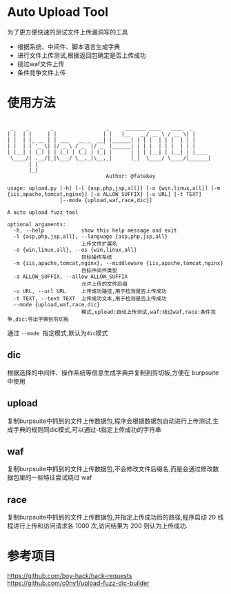 # Auto Upload Tool
为了更方便快速的测试文件上传漏洞写的工具
+ 根据系统、中间件、脚本语言生成字典
+ 进行文件上传测试,根据返回包确定是否上传成功
+ 绕过waf文件上传
+ 条件竞争文件上传
# 使用方法
```

 _    _       _                 _     _______ ____   ____  _      
| |  | |     | |               | |   |__   __/ __ \ / __ \| |     
| |  | |_ __ | | ___   __ _  __| |______| | | |  | | |  | | |     
| |  | | '_ \| |/ _ \ / _` |/ _` |______| | | |  | | |  | | |     
| |__| | |_) | | (_) | (_| | (_| |      | | | |__| | |__| | |____ 
 \____/| .__/|_|\___/ \__,_|\__,_|      |_|  \____/ \____/|______|
       | |                                                        
       |_|  
                                Author: @fatekey                                              
    
usage: upload.py [-h] [-l {asp,php,jsp,all}] [-o {win,linux,all}] [-m {iis,apache,tomcat,nginx}] [-a ALLOW_SUFFIX] [-u URL] [-t TEXT]
                 [--mode {upload,waf,race,dic}]

A auto upload fuzz tool

optional arguments:
  -h, --help            show this help message and exit
  -l {asp,php,jsp,all}, --language {asp,php,jsp,all}
                        上传文件扩展名
  -o {win,linux,all}, --os {win,linux,all}
                        目标操作系统
  -m {iis,apache,tomcat,nginx}, --middleware {iis,apache,tomcat,nginx}
                        目标中间件类型
  -a ALLOW_SUFFIX, --allow ALLOW_SUFFIX
                        允许上传的文件后缀
  -u URL, --url URL     上传成功路径,用于检测是否上传成功
  -t TEXT, --text TEXT  上传成功文本,用于检测是否上传成功
  --mode {upload,waf,race,dic}
                        模式,upload:自动上传测试,waf:绕过waf,race:条件竞争,dic:导出字典到剪切板
```
通过 `--mode `指定模式,默认为`dic`模式
## dic
根据选择的中间件、操作系统等信息生成字典并复制到剪切板,方便在 burpsuite 中使用
## upload
复制burpsuite中抓到的文件上传数据包,程序会根据数据包自动进行上传测试,生成字典的规则同dic模式,可以通过-t指定上传成功的字符串
## waf
复制burpsuite中抓到的文件上传数据包,不会修改文件后缀名,而是会通过修改数据包里的一些特征尝试绕过 waf
## race
复制burpsuite中抓到的文件上传数据包,并指定上传成功后的路径,程序启动 20 线程进行上传和访问请求各 1000 次,访问结果为 200 则认为上传成功.
# 参考项目
https://github.com/boy-hack/hack-requests
https://github.com/c0ny1/upload-fuzz-dic-builder